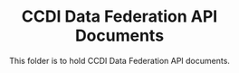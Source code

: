 <p align="center">
  <h1 align="center">
  CCDI Data Federation API Documents
  </h1>
</p>
<p align="center">
This folder is to hold CCDI Data Federation API documents.
